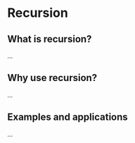 # Recursion

## What is recursion?

...

## Why use recursion?

...

## Examples and applications

...
